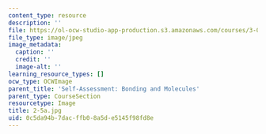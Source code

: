 ```yaml
---
content_type: resource
description: ''
file: https://ol-ocw-studio-app-production.s3.amazonaws.com/courses/3-091sc-introduction-to-solid-state-chemistry-fall-2010/0c5da94b7dacffb08a5de5145f98fd8e_2-5a.jpg
file_type: image/jpeg
image_metadata:
  caption: ''
  credit: ''
  image-alt: ''
learning_resource_types: []
ocw_type: OCWImage
parent_title: 'Self-Assessment: Bonding and Molecules'
parent_type: CourseSection
resourcetype: Image
title: 2-5a.jpg
uid: 0c5da94b-7dac-ffb0-8a5d-e5145f98fd8e
---
```


